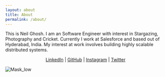 ```yaml
---
layout: about
title: About
permalink: /about/
---
```


This is Neil Ghosh. I am an Software Engineer with interest in Stargazing, Photography and Cricket. Currently I work at Salesforce and based out of Hyderabad, India. My interest at work involves building highly scalable distributed systems.

<p align="center">
  <a href="https://www.linkedin.com/in/neilghosh/">LinkedIn</a> | <a href="https://github.com/neilghosh">GitHub</a> | <a href="https://www.instagram.com/_neilghosh/">Instagram</a> | <a href="https://twitter.com/neilghosh">Twitter</a>
  
</p>

![Mask_low](https://user-images.githubusercontent.com/726337/115960341-74b48b80-a52e-11eb-844b-c34053e2ae4d.jpeg)

